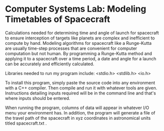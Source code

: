 # Computer Systems Lab: Modeling Timetables of Spacecraft
Calculations needed for determining time and angle of launch for spacecraft to ensure interception of targets like planets are 
complex and inefficient to compute by hand. Modeling algorithms for spacecraft like a Runge-Kutta are usually time-step processes that 
are convenient for computer computation but not human. By programming a Runge-Kutta method and applying it to a spacecraft over a time 
period, a date and angle for a launch can be accurately and efficiently calculated.

Libraries needed to run my program include:
<stdio.h> <stdlib.h> <io.h> <fstream> <iostream> <vector> <string> <cmath>




To install this program, simply paste the source code into any environment with a C++ compiler. Then compile and run it with whatever
tools are given. Instructions detailing inputs required will be in the command line and that's where inputs should be entered.

When running the program, columns of data will appear in whatever I/O menu your environment has. In addition, the program will generate a file of the travel path of the spacecraft in xyz coordinates in astronomical units titled spacecraft.txt .

